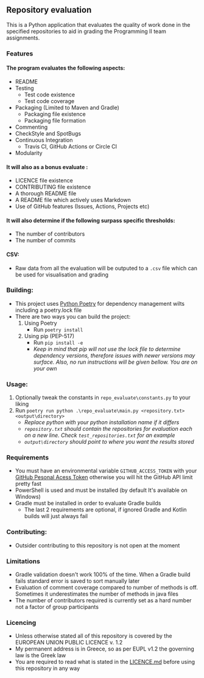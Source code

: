 ## Repository evaluation
This is a Python application that evaluates the quality of work done in the specified repositories to aid in grading the Programming II team assignments.

### Features

#### The program evaluates the following aspects:

- README
- Testing
    * Test code existence
    * Test code coverage
- Packaging (Limited to Maven and Gradle)
    * Packaging file existence
    * Packaging file formation
- Commenting
- CheckStyle and SpotBugs
- Continuous Integration
    * Travis CI, GitHub Actions or Circle CI
- Modularity

#### It will also as a bonus evaluate :

* LICENCE file existence
* CONTRIBUTING file existence
* A thorough README file
* A README file which actively uses Markdown
* Use of GitHub features (Issues, Actions, Projects etc)

#### It will also determine if the following surpass specific thresholds:

* The number of contributors
* The number of commits

#### CSV:

- Raw data from all the evaluation will be outputed to a `.csv` file which can be used for visualisation and grading

### Building:

- This project uses [Python Poetry](https://python-poetry.org/) for dependency management wilts including a poetry.lock file
- There are two ways you can build the project:
  1) Using Poetry
     - Run `poetry install`
  2) Using pip (PEP-517)
     - Run `pip install -e`
     - _Keep in mind that pip will not use the lock file to determine dependency versions, therefore issues with newer versions may surface. Also, no run instructions will be given bellow. You are on your own_


### Usage:

1) Optionally tweak the constants in `repo_evaluate\constants.py` to your liking
2) Run `poetry run python .\repo_evaluate\main.py <repository.txt> <output\directory>`
    * _Replace python with your python installation name if it differs_
    * _`repository.txt` should contain the repositories for evaluation each on a new line. Check `test_repositories.txt` for an example_
    * _`output\directory` should point to where you want the results stored_

### Requirements

- You must have an environmental variable `GITHUB_ACCESS_TOKEN` with your [GitHub Pesonal Acess Token](https://docs.github.com/en/authentication/keeping-your-account-and-data-secure/managing-your-personal-access-tokens#creating-a-personal-access-token-classic) otherwise you will hit the GitHub
  API limit pretty fast
- PowerShell is used and must be installed (by default It's available on Windows)
- Gradle must be installed in order to evaluate Gradle builds
  - The last 2 requirements are optional, if ignored Gradle and Kotlin builds will just always fail

### Contributing:

- Outsider contributing to this repository is not open at the moment

### Limitations

- Gradle validation doesn't work 100% of the time. When a Gradle build fails standard error is saved to sort manually
  later
- Evaluation of comment coverage compared to number of methods is off. Sometimes it underestimates the number of methods
  in java files
- The number of contributors required is currently set as a hard number not a factor of group participants

### Licencing

- Unless otherwise stated all of this repository is covered by the EUROPEAN UNION PUBLIC LICENCE v. 1.2
- My permanent address is in Greece, so as per EUPL v1.2 the governing law is the Greek law
- You are required to read what is stated in
  the [LICENCE.md](https://github.com/panos1b/Vathmologia_Ergasion/blob/master/docs/LICENSE.md) before using this
  repository
  in any way
